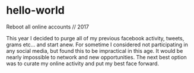 # hello-world
Reboot all online accounts // 2017

This year I decided to purge all of my previous facebook activity, tweets, grams etc... and start anew. For sometime I considered not participating in any social media, but found this to be impractical in this age. It would be nearly impossible to network and new opportunities. The next best option was to curate my online activity and put my best face forward.
